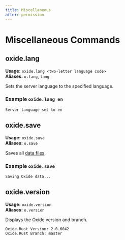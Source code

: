 ```yaml
---
title: Miscellaneous
after: permission
---
```


# Miscellaneous Commands

## oxide.lang

**Usage:** `oxide.lang <two-letter language code>`  
**Aliases:** `o.lang`, `lang`

Sets the server language to the specified language.

### Example `oxide.lang en`

```
Server language set to en
```

## oxide.save

**Usage:** `oxide.save`  
**Aliases:** `o.save`

Saves all <a href="/glossary#data-files" class="glossary-term">data files</a>.

### Example `oxide.save`

```
Saving Oxide data...
```

## oxide.version

**Usage:** `oxide.version`  
**Aliases:** `o.version`

Displays the Oxide version and branch.

```
Oxide.Rust Version: 2.0.6042
Oxide.Rust Branch: master
```
